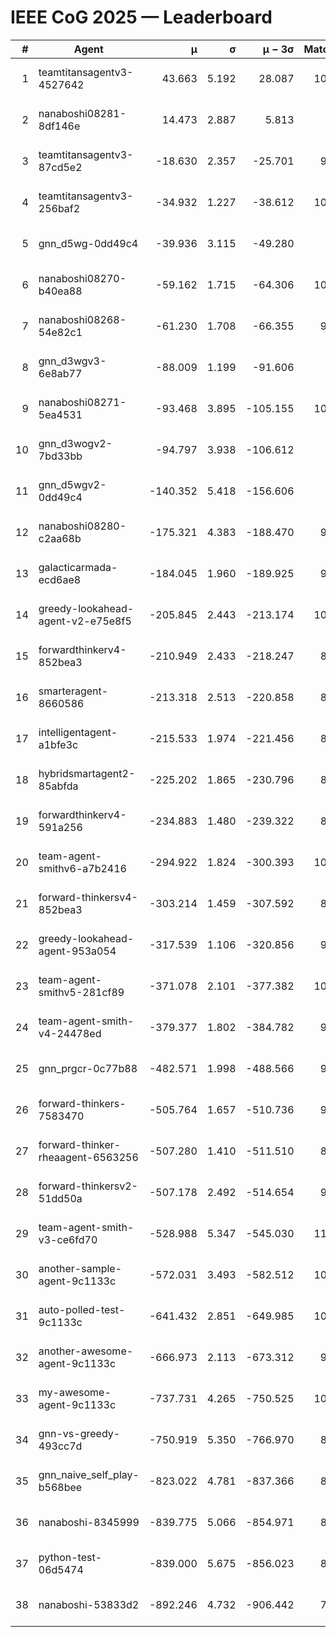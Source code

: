 # IEEE CoG 2025 — Leaderboard

| # | Agent | μ | σ | μ − 3σ | Matches | Updated |
|---:|---|---:|---:|---:|---:|---|
| 1 | teamtitansagentv3-4527642 | 43.663 | 5.192 | 28.087 | 10556 | 2025-08-31 09:26 |
| 2 | nanaboshi08281-8df146e | 14.473 | 2.887 | 5.813 | 396 | 2025-08-31 09:26 |
| 3 | teamtitansagentv3-87cd5e2 | -18.630 | 2.357 | -25.701 | 9498 | 2025-08-31 09:26 |
| 4 | teamtitansagentv3-256baf2 | -34.932 | 1.227 | -38.612 | 10394 | 2025-08-31 09:26 |
| 5 | gnn_d5wg-0dd49c4 | -39.936 | 3.115 | -49.280 | 240 | 2025-08-31 09:26 |
| 6 | nanaboshi08270-b40ea88 | -59.162 | 1.715 | -64.306 | 10300 | 2025-08-31 09:26 |
| 7 | nanaboshi08268-54e82c1 | -61.230 | 1.708 | -66.355 | 9940 | 2025-08-31 09:26 |
| 8 | gnn_d3wgv3-6e8ab77 | -88.009 | 1.199 | -91.606 | 278 | 2025-08-31 09:26 |
| 9 | nanaboshi08271-5ea4531 | -93.468 | 3.895 | -105.155 | 10398 | 2025-08-31 09:26 |
| 10 | gnn_d3wogv2-7bd33bb | -94.797 | 3.938 | -106.612 | 434 | 2025-08-31 09:26 |
| 11 | gnn_d5wgv2-0dd49c4 | -140.352 | 5.418 | -156.606 | 306 | 2025-08-31 09:26 |
| 12 | nanaboshi08280-c2aa68b | -175.321 | 4.383 | -188.470 | 9798 | 2025-08-31 09:26 |
| 13 | galacticarmada-ecd6ae8 | -184.045 | 1.960 | -189.925 | 9460 | 2025-08-31 09:26 |
| 14 | greedy-lookahead-agent-v2-e75e8f5 | -205.845 | 2.443 | -213.174 | 10310 | 2025-08-31 09:26 |
| 15 | forwardthinkerv4-852bea3 | -210.949 | 2.433 | -218.247 | 8332 | 2025-08-31 09:26 |
| 16 | smarteragent-8660586 | -213.318 | 2.513 | -220.858 | 8269 | 2025-08-31 09:26 |
| 17 | intelligentagent-a1bfe3c | -215.533 | 1.974 | -221.456 | 8444 | 2025-08-31 09:26 |
| 18 | hybridsmartagent2-85abfda | -225.202 | 1.865 | -230.796 | 8711 | 2025-08-31 09:26 |
| 19 | forwardthinkerv4-591a256 | -234.883 | 1.480 | -239.322 | 8428 | 2025-08-31 09:26 |
| 20 | team-agent-smithv6-a7b2416 | -294.922 | 1.824 | -300.393 | 10640 | 2025-08-31 09:26 |
| 21 | forward-thinkersv4-852bea3 | -303.214 | 1.459 | -307.592 | 8114 | 2025-08-31 09:26 |
| 22 | greedy-lookahead-agent-953a054 | -317.539 | 1.106 | -320.856 | 9398 | 2025-08-31 09:26 |
| 23 | team-agent-smithv5-281cf89 | -371.078 | 2.101 | -377.382 | 10920 | 2025-08-31 09:26 |
| 24 | team-agent-smith-v4-24478ed | -379.377 | 1.802 | -384.782 | 9658 | 2025-08-31 09:26 |
| 25 | gnn_prgcr-0c77b88 | -482.571 | 1.998 | -488.566 | 9250 | 2025-08-31 09:26 |
| 26 | forward-thinkers-7583470 | -505.764 | 1.657 | -510.736 | 9580 | 2025-08-31 09:26 |
| 27 | forward-thinker-rheaagent-6563256 | -507.280 | 1.410 | -511.510 | 8684 | 2025-08-31 09:26 |
| 28 | forward-thinkersv2-51dd50a | -507.178 | 2.492 | -514.654 | 9196 | 2025-08-31 09:26 |
| 29 | team-agent-smith-v3-ce6fd70 | -528.988 | 5.347 | -545.030 | 11218 | 2025-08-31 09:26 |
| 30 | another-sample-agent-9c1133c | -572.031 | 3.493 | -582.512 | 10060 | 2025-08-31 09:26 |
| 31 | auto-polled-test-9c1133c | -641.432 | 2.851 | -649.985 | 10300 | 2025-08-31 09:26 |
| 32 | another-awesome-agent-9c1133c | -666.973 | 2.113 | -673.312 | 9560 | 2025-08-31 09:26 |
| 33 | my-awesome-agent-9c1133c | -737.731 | 4.265 | -750.525 | 10140 | 2025-08-31 09:26 |
| 34 | gnn-vs-greedy-493cc7d | -750.919 | 5.350 | -766.970 | 8880 | 2025-08-31 09:26 |
| 35 | gnn_naive_self_play-b568bee | -823.022 | 4.781 | -837.366 | 8580 | 2025-08-31 09:26 |
| 36 | nanaboshi-8345999 | -839.775 | 5.066 | -854.971 | 8530 | 2025-08-31 09:26 |
| 37 | python-test-06d5474 | -839.000 | 5.675 | -856.023 | 8740 | 2025-08-31 09:26 |
| 38 | nanaboshi-53833d2 | -892.246 | 4.732 | -906.442 | 7980 | 2025-08-31 09:26 |
